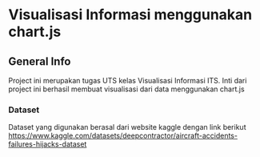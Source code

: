 # Visualisasi Informasi menggunakan chart.js

## General Info
Project ini merupakan tugas UTS kelas Visualisasi Informasi ITS. Inti dari project ini berhasil membuat visualisasi dari data menggunakan chart.js

### Dataset
Dataset yang digunakan berasal dari website kaggle dengan link berikut <br>
https://www.kaggle.com/datasets/deepcontractor/aircraft-accidents-failures-hijacks-dataset
<br>
